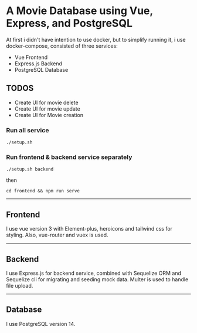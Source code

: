 # A Movie Database using Vue, Express, and PostgreSQL

At first i didn't have intention to use docker, but to simplify running it, i use docker-compose, consisted of three services:
* Vue Frontend
* Express.js Backend
* PostgreSQL Database

## TODOS
* Create UI for movie delete
* Create UI for movie update
* Create UI for Movie creation


### Run all service
```
./setup.sh
```

### Run frontend & backend service separately
```
./setup.sh backend
```

then

```
cd frontend && npm run serve
```

----

## Frontend

I use vue version 3 with Element-plus, heroicons and tailwind css for styling. Also, vue-router and vuex is used.

----

## Backend

I use Express.js for backend service, combined with Sequelize ORM and Sequelize cli for migrating and seeding mock data. Multer is used to handle file upload. 

----

## Database

I use PostgreSQL version 14.